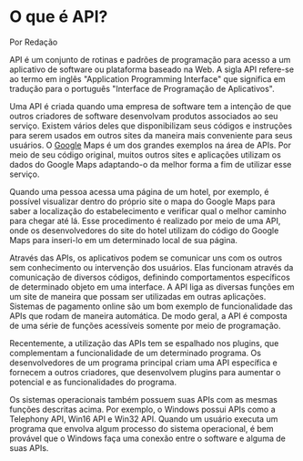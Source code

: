 # O que é API?

Por Redação

API é um conjunto de rotinas e padrões de programação para acesso a um aplicativo de software ou plataforma baseado na Web. A sigla API refere-se ao termo em inglês "Application Programming Interface" que significa em tradução para o português "Interface de Programação de Aplicativos".

Uma API é criada quando uma empresa de software tem a intenção de que outros criadores de software desenvolvam produtos associados ao seu serviço. Existem vários deles que disponibilizam seus códigos e instruções para serem usados em outros sites da maneira mais conveniente para seus usuários. O [Google](https://canaltech.com.br/empresa/google/) Maps é um dos grandes exemplos na área de APIs. Por meio de seu código original, muitos outros sites e aplicações utilizam os dados do Google Maps adaptando-o da melhor forma a fim de utilizar esse serviço.

Quando uma pessoa acessa uma página de um hotel, por exemplo, é possível visualizar dentro do próprio site o mapa do Google Maps para saber a localização do estabelecimento e verificar qual o melhor caminho para chegar até lá. Esse procedimento é realizado por meio de uma API, onde os desenvolvedores do site do hotel utilizam do código do Google Maps para inseri-lo em um determinado local de sua página.

Através das APIs, os aplicativos podem se comunicar uns com os outros sem conhecimento ou intervenção dos usuários. Elas funcionam através da comunicação de diversos códigos, definindo comportamentos específicos de determinado objeto em uma interface. A API liga as diversas funções em um site de maneira que possam ser utilizadas em outras aplicações. Sistemas de pagamento online são um bom exemplo de funcionalidade das APIs que rodam de maneira automática. De modo geral, a API é composta de uma série de funções acessíveis somente por meio de programação.

Recentemente, a utilização das APIs tem se espalhado nos plugins, que complementam a funcionalidade de um determinado programa. Os desenvolvedores de um programa principal criam uma API específica e fornecem a outros criadores, que desenvolvem plugins para aumentar o potencial e as funcionalidades do programa.

Os sistemas operacionais também possuem suas APIs com as mesmas funções descritas acima. Por exemplo, o Windows possui APIs como a Telephony API, Win16 API e Win32 API. Quando um usuário executa um programa que envolva algum processo do sistema operacional, é bem provável que o Windows faça uma conexão entre o software e alguma de suas APIs.